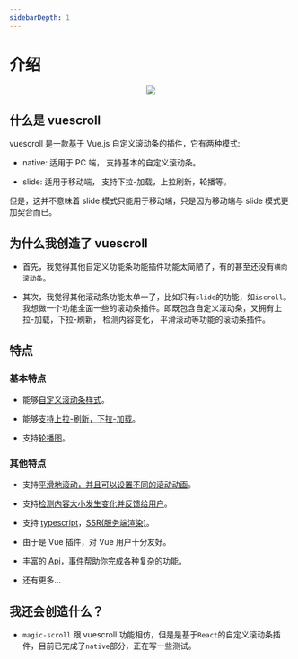 ```yaml
---
sidebarDepth: 1
---
```


# 介绍

<p align="center">
  <img src="http://vuescrolljs.yvescoding.org/logo.png">
</p>

## 什么是 vuescroll

vuescroll 是一款基于 Vue.js 自定义滚动条的插件，它有两种模式:

- native: 适用于 PC 端， 支持基本的自定义滚动条。

- slide: 适用于移动端， 支持下拉-加载，上拉刷新，轮播等。

但是，这并不意味着 slide 模式只能用于移动端，只是因为移动端与 slide 模式更加契合而已。

## 为什么我创造了 vuescroll

- 首先，我觉得其他自定义功能条功能插件功能太简陋了，有的甚至还没有`横向滚动条`。

- 其次，我觉得其他滚动条功能太单一了，比如只有`slide`的功能，如`iscroll`。 我想做一个功能全面一些的滚动条插件。即既包含自定义滚动条，又拥有上拉-加载，下拉-刷新， 检测内容变化， 平滑滚动等功能的滚动条插件。

## 特点

### 基本特点

- 能够[自定义滚动条样式](https://vuescrolljs.yvescoding.org/zh/demo/#%E5%AE%8C%E5%85%A8%E5%8F%AF%E5%AE%9A%E5%88%B6)。

- 能够[支持上拉-刷新，下拉-加载](https://vuescrolljs.yvescoding.org/zh/demo/#%E4%B8%8B%E6%8B%89%E5%88%B7%E6%96%B0%E5%92%8C%E4%B8%8A%E6%8E%A8%E5%8A%A0%E8%BD%BD)。

- 支持[轮播图](https://vuescrolljs.yvescoding.org/zh/demo/#%E8%BD%AE%E6%92%AD%E5%9B%BE)。

### 其他特点

- 支持[平滑地滚动，并且可以设置不同的滚动动画](https://vuescrolljs.yvescoding.org/zh/guide/configuration.html#scrollpanel)。

- 支持[检测内容大小发生变化并反馈给用户](https://vuescrolljs.yvescoding.org/zh/guide/configuration.html#vuescroll)。

- 支持 [typescript](https://vuescrolljs.yvescoding.org/zh/guide/typescript.html#typescript)，[SSR(服务端渲染)](https://vuescrolljs.yvescoding.org/zh/demo/#ssr-%E6%9C%8D%E5%8A%A1%E7%AB%AF%E6%B8%B2%E6%9F%93-demo)。

- 由于是 Vue 插件，对 Vue 用户十分友好。

- 丰富的 [Api](https://vuescrolljs.yvescoding.org/zh/guide/api.html#%E9%80%9A%E7%94%A8-api)，[事件](https://vuescrolljs.yvescoding.org/zh/guide/event.html#%E4%BA%8B%E4%BB%B6)帮助你完成各种复杂的功能。

* 还有更多...

## 我还会创造什么？

- `magic-scroll` 跟 vuescroll 功能相仿，但是是基于`React`的自定义滚动条插件，目前已完成了`native`部分，正在写一些测试。
